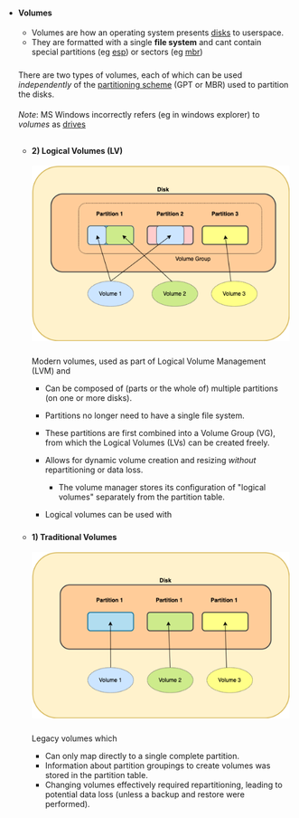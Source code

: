 - #### Volumes

    - Volumes are how an operating system presents [disks](disks_and_partitions.md) to userspace.
    - They are formatted with a single **file system** and cant contain special partitions (eg [esp](disks_and_partitions.md)) or sectors (eg [mbr](disks_and_partitions.md))
    
  #####
  There are two types of volumes, each of which can be used _independently_ of the  [partitioning scheme](disks_and_partitions.md) (GPT or MBR) used to partition the disks.

    ####
  _Note_: MS Windows incorrectly refers (eg in windows explorer)  to _volumes_ as [drives](./overview.md)


    ##
    - #### 2) Logical Volumes (LV)
    
    
        ![image](img/volumes_lvm.png)  

        #####
        Modern volumes, used as part of Logical Volume Management (LVM) and

        - Can be composed of (parts or the whole of) multiple partitions (on one or more disks). 

        - Partitions no longer need to have a single file system.
        
        - These partitions are first combined into a Volume Group (VG), from which the Logical Volumes (LVs) can be created freely.

        -  Allows for dynamic volume creation and resizing _without_ repartitioning or data loss.

            -  The volume manager stores its configuration of "logical volumes" separately from the partition table.

        - Logical volumes can be used with 


    ###
    - #### 1) Traditional Volumes

        ![image](img/volumes_trad.png) 

        #####
        Legacy volumes which
        - Can only map directly to a single complete partition.
        - Information about partition groupings to create volumes was stored in the partition table.
        - Changing volumes effectively required repartitioning, leading to potential data loss (unless a backup and restore were performed).

